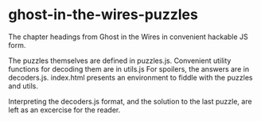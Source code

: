 ghost-in-the-wires-puzzles
==========================

The chapter headings from Ghost in the Wires in convenient hackable JS form.

The puzzles themselves are defined in puzzles.js. Convenient utility functions
for decoding them are in utils.js For spoilers, the answers are in decoders.js.
index.html presents an environment to fiddle with the puzzles and utils.

Interpreting the decoders.js format, and the solution to the last puzzle, are
left as an excercise for the reader.

